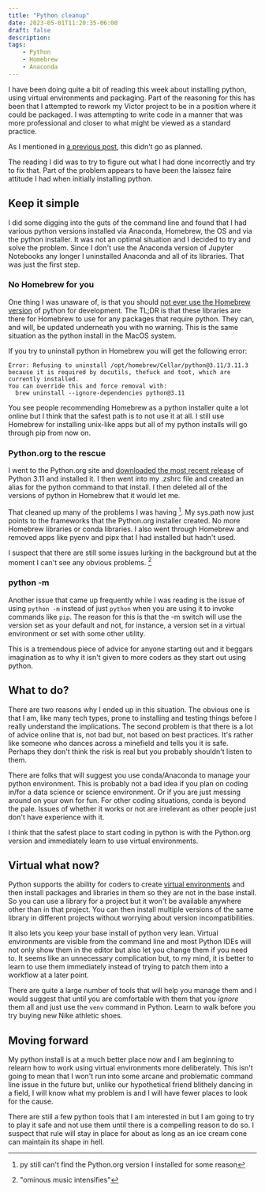 ```yaml
---
title: "Python cleanup"
date: 2023-05-01T11:20:35-06:00
draft: false
description:
tags:
    - Python
    - Homebrew
    - Anaconda
---
```


I have been doing quite a bit of reading this week about installing python, using virtual environments and packaging. Part of the reasoning for this has been that I attempted to rework my Victor project to be in a position where it could be packaged. I was attempting to write code in a manner that was more professional and closer to what might be viewed as a standard practice.

As I mentioned in [a previous post](/posts/zacweekapr27/), this didn't go as planned.

The reading I did was to try to figure out what I had done incorrectly and try to fix that. Part of the problem appears to have been the laissez faire attitude I had when initially installing python.

## Keep it simple

I did some digging into the guts of the command line and found that I had various python versions installed via Anaconda, Homebrew, the OS and via the python installer. It was not an optimal situation and I decided to try and solve the problem. Since I don't use the Anaconda version of Jupyter Notebooks any longer I uninstalled Anaconda and all of its libraries. That was just the first step. 

### No Homebrew for you

One thing I was unaware of, is that you should [not ever use the Homebrew version](https://justinmayer.com/posts/homebrew-python-is-not-for-you/) of python for development. The TL;DR is that these libraries are there for Homebrew to use for any packages that require python. They can, and will, be updated underneath you with no warning. This is the same situation as the python install in the MacOS system.

If you try to uninstall python in Homebrew you will get the following error:

```
Error: Refusing to uninstall /opt/homebrew/Cellar/python@3.11/3.11.3
because it is required by docutils, thefuck and toot, which are currently installed.
You can override this and force removal with:
  brew uninstall --ignore-dependencies python@3.11
```

You see people recommending Homebrew as a python installer quite a lot online but I think that the safest path is to not use it at all. I still use Homebrew for installing unix-like apps but all of my python installs will go through pip from now on. 

### Python.org to the rescue

I went to the Python.org site and [downloaded the most recent release](https://www.python.org/downloads/) of Python 3.11 and installed it. I then went into my .zshrc file and created an alias for the python command to that install. I then deleted all of the versions of python in Homebrew that it would let me. 

That cleaned up many of the problems I was having [^1]. My sys.path now just points to the frameworks that the Python.org installer created. No more Homebrew libraries or conda libraries. I also went through Homebrew and removed apps like pyenv and pipx that I had installed but hadn't used. 

I suspect that there are still some issues lurking in the background but at the moment I can't see any obvious problems. [^2]

### python -m

Another issue that came up frequently while I was reading is the issue of using `python -m` instead of just `python` when you are using it to invoke commands like `pip`. The reason for this is that the -m switch will use the version set as your default and not, for instance, a version set in a virtual environment or set with some other utility.

This is a tremendous piece of advice for anyone starting out and it beggars imagination as to why it isn't given to more coders as they start out using python. 

## What to do?

There are two reasons why I ended up in this situation. The obvious one is that I am, like many tech types, prone to installing and testing things before I really understand the implications. The second problem is that there is a lot of advice online that is, not bad but, not based on best practices. It's rather like someone who dances across a minefield and tells you it is safe. Perhaps they don't think the risk is real but you probably shouldn't listen to them.

There are folks that will suggest you use conda/Anaconda to manage your python environment. This is probably not a bad idea if you plan on coding in/for a data science or science environment. Or if you are just messing around on your own for fun. For other coding situations, conda is beyond the pale. Issues of whether it works or not are irrelevant as other people just don't have experience with it. 

I think that the safest place to start coding in python is with the Python.org version and immediately learn to use virtual environments.

## Virtual what now?

Python supports the ability for coders to create [virtual environments](https://www.dataquest.io/blog/a-complete-guide-to-python-virtual-environments/) and then install packages and libraries in them so they are not in the base install. So you can use a library for a project but it won't be available anywhere other than in that project. You can then install multiple versions of the same library in different projects without worrying about version incompatibilities.

It also lets you keep your base install of python very lean. Virtual environments are visible from the command line and most Python IDEs will not only show them in the editor but also let you change them if you need to. It seems like an unnecessary complication but, to my mind, it is better to learn to use them immediately instead of trying to patch them into a workflow at a later point.

There are quite a large number of tools that will help you manage them and I would suggest that until you are comfortable with them that you _ignore_ them all and just use the `venv` command in Python. Learn to walk before you try buying new Nike athletic shoes. 

## Moving forward

My python install is at a much better place now and I am beginning to relearn how to work using virtual environments more deliberately. This isn't going to mean that I won't run into some arcane and problematic command line issue in the future but, unlike our hypothetical friend blithely dancing in a field, I will know what my problem is and I will have fewer places to look for the cause. 

There are still a few python tools that I am interested in but I am going to try to play it safe and not use them until there is a compelling reason to do so. I suspect that rule will stay in place for about as long as an ice cream cone can maintain its shape in hell. 


[^1]: py still can't find the Python.org version I installed for some reason
[^2]: "ominous music intensifies"